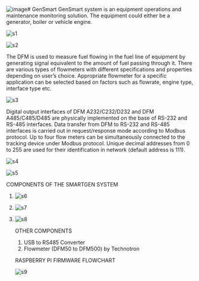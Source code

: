 ![image](https://github.com/Paulsustain/GenSmart/assets/90159980/e0d26685-799b-4bd2-9ca3-0bf1fbe89cfc)# GenSmart
GenSmart system is an equipment operations and maintenance monitoring solution. The equipment  could either be a generator, boiler or vehicle engine.

![s1](https://github.com/Paulsustain/GenSmart/assets/90159980/d6cb4c23-a4a4-4b0b-a8d2-51d43a20be36)



![s2](https://github.com/Paulsustain/GenSmart/assets/90159980/326d5285-626f-405b-9a64-54b32eb62ed8)

The DFM is used to measure fuel flowing in the fuel line of equipment by generating signal equivalent to the amount of fuel passing through it. There are various types of flowmeters with different specifications and properties depending on user’s choice. Appropriate flowmeter for a specific application can be selected based on factors such as flowrate, engine type, interface type etc. 


![s3](https://github.com/Paulsustain/GenSmart/assets/90159980/c5f0c6ab-d018-42b9-b38e-7ec6464136e3)


Digital output interfaces of DFM A232/C232/D232 and DFM A485/C485/D485 are physically implemented on the base of RS-232 and RS-485 interfaces. Data transfer from DFM to RS-232 and RS-485 interfaces is carried out in request/response mode according to Modbus protocol. Up to four flow meters can be simultaneously connected to the tracking device under Modbus protocol. Unique decimal addresses from 0 to 255 are used for their identification in network (default address is 111).

![s4](https://github.com/Paulsustain/GenSmart/assets/90159980/6d86edc2-a8d8-4b65-8723-0fc53c64a8c5)


![s5](https://github.com/Paulsustain/GenSmart/assets/90159980/46b573fc-a8f5-4598-bf5a-de06392e6e93)

COMPONENTS OF THE SMARTGEN SYSTEM



1. ![s6](https://github.com/Paulsustain/GenSmart/assets/90159980/a6661d1a-8038-445c-8dc1-84fe072f4987)

2. ![s7](https://github.com/Paulsustain/GenSmart/assets/90159980/2ee821b3-db32-41f8-9994-6ed0873ec6a9)
3. ![s8](https://github.com/Paulsustain/GenSmart/assets/90159980/82de86ee-4513-4954-83cb-ec3744dd66cd)

   
   OTHER COMPONENTS
   1. USB to RS485 Converter
   2. Flowmeter (DFM50 to DFM500) by Technotron

    RASPBERRY PI FIRMWARE FLOWCHART

   ![s9](https://github.com/Paulsustain/GenSmart/assets/90159980/871837a2-c6fa-4cd2-a732-ea823e64fa05)



